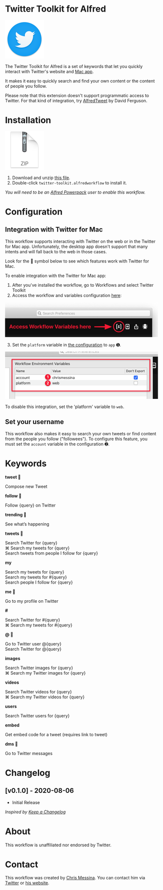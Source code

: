 # Twitter Toolkit for Alfred

<img src="../../assets/icon-twitter.png" alt="Twitter logo" width="128" height="128">

The Twitter Toolkit for Alfred is a set of keywords that let you quickly interact with Twitter's website and [Mac app](https://apps.apple.com/us/app/twitter/id1482454543?mt=12&uo=4).

It makes it easy to quickly search and find your own content or the content of people you follow.

Please note that this extension doesn't support programmatic access to Twitter. For that kind of integration, try [AlfredTweet](http://dferg.us/alfredtweet-2/) by David Ferguson.

# Installation

<a href="https://github.com/chrismessina/alfred-app/raw/master/workflows/twitter-toolkit/twitter-toolkit.zip"><img src="../../assets/icon-zip.png" alt="Zip File Icon" width="128" height="128"></a>

1. Download and unzip [this file](https://github.com/chrismessina/alfred-app/raw/master/workflows/twitter-toolkit/twitter-toolkit.zip).
2. Double-click `twitter-toolkit.alfredworkflow` to install it.

_You will need to be an [Alfred Powerpack](https://www.alfredapp.com/powerpack/) user to enable this workflow._

# Configuration

## Integration with Twitter for Mac

This workflow supports interacting with Twitter on the web or in the Twitter for Mac app. Unfortunately, the desktop app doesn't support that many intents and will fall back to the web in those cases.

Look for the  symbol below to see which features work with Twitter for Mac.

To enable integration with the Twitter for Mac app:

1. After you've installed the workflow, go to Workflows and select Twitter Toolkit
2. Access the workflow and variables configuration [here](./assets/workflow-variables.png):

<a href="./assets/workflow-variables.png"><img src="./assets/workflow-variables-crop.png" alt="Alfred interface for accessing the workflow and variables configuration"></a>

3. Set the `platform` variable in [the configuration](./assets/workflow-config.png) to `app` ➊.

<a href="./assets/workflow-config.png"><img src="./assets/workflow-config-crop.png" alt="Alfred interface showing where to change the variables"></a>

To disable this integration, set the 'platform' variable to `web`.


## Set your username

This workflow also makes it easy to search your own tweets or find content from the people you follow ("followees"). To configure this feature, you must set the `account` variable in the configuration ➋.



# Keywords

**tweet **

Compose new Tweet

**follow **

Follow {query} on Twitter

**trending **

See what’s happening

**tweets **

Search Twitter for {query}<br>
⌘ Search my tweets for {query}<br>
Search tweets from people I follow for {query}

**my**

Search my tweets for {query}<br>
Search my tweets for #{query}<br>
Search people I follow for {query}

**me **

Go to my profile on Twitter

**#**

Search Twitter for #{query}<br>
⌘ Search my tweets for #{query}

**@ **

Go to Twitter user @{query}<br>
Search Twitter for @{query}

**images**

Search Twitter images for {query}<br>
⌘ Search my Twitter images for {query}

**videos**

Search Twitter videos for {query}<br>
⌘ Search my Twitter videos for {query}

**users**

Search Twitter users for {query}

**embed**

Get embed code for a tweet (requires link to tweet)

**dms **

Go to Twitter messages


# Changelog

## [v0.1.0] - 2020-08-06
- Initial Release

_Inspired by [Keep a Changelog](https://keepachangelog.com/)_

# About

This workflow is unaffiliated nor endorsed by Twitter.

# Contact

This workflow was created by [Chris Messina](https://chrismessina.me). You can contact him via [Twitter](https://twitter.com/@chrismessina) or [his website](https://chrismessina.me/contact).
